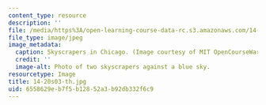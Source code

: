 ```yaml
---
content_type: resource
description: ''
file: /media/https%3A/open-learning-course-data-rc.s3.amazonaws.com/14-20-industrial-organization-and-public-policy-spring-2003/6558629eb7f5b12852a3b92db332f6c9_14-20s03-th.jpg
file_type: image/jpeg
image_metadata:
  caption: Skyscrapers in Chicago. (Image courtesy of MIT OpenCourseWare.)
  credit: ''
  image-alt: Photo of two skyscrapers against a blue sky.
resourcetype: Image
title: 14-20s03-th.jpg
uid: 6558629e-b7f5-b128-52a3-b92db332f6c9
---
```

